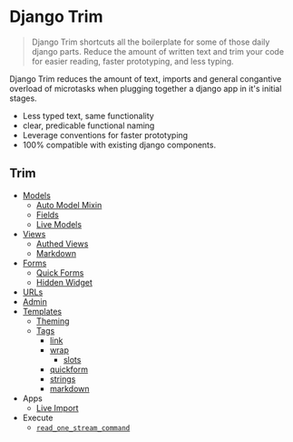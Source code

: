 # Django Trim

> Django Trim shortcuts all the boilerplate for some of those daily django parts. Reduce the amount of written text and trim your code for easier reading, faster prototyping, and less typing.

Django Trim reduces the amount of text, imports and general congantive overload of microtasks when plugging together a django app in it's initial stages.

+ Less typed text, same functionality
+ clear, predicable functional naming
+ Leverage conventions for faster prototyping
+ 100% compatible with existing django components.

## Trim

+ [Models](./models)
    + [Auto Model Mixin](./models/auto_model_mixin.md)
    + [Fields](./models/fields.md)
    + [Live Models](./models/live.md)
+ [Views](./views)
    + [Authed Views](./views/authed-views.md)
    + [Markdown](./markdown.md)
+ [Forms](./forms.md)
    + [Quick Forms](./forms/quickforms.md)
    + [Hidden Widget](./widgets/hidden.md)
+ [URLs](./urls.md)
+ [Admin](./admin.md)
+ [Templates](./templates)
    + [Theming](./theming/readme.md)
    + [Tags](./templates/tags)
        + [link](./templates/tags/link/readme.md)
        + [wrap](./templates/tags/wrap.md)
            + [slots](./templates/tags/wrap-slots.md)
        + [quickform](./templates/tags/quickform.md)
        + [strings](./templates/tags/strings.md)
        + [markdown](./markdown.md)
+ Apps
    + [Live Import](./apps.md)
+ Execute
    + [`read_one_stream_command`](./execute.md)
